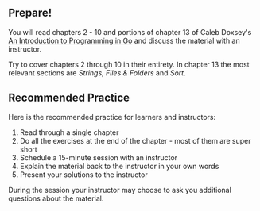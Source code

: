 ## Prepare!

You will read chapters 2 - 10 and portions of chapter 13 of Caleb Doxsey's [An Introduction to Programming in Go](https://www.golang-book.com/books/intro) and discuss the material with an instructor.

Try to cover chapters 2 through 10 in their entirety. In chapter 13 the most relevant sections are _Strings_, _Files & Folders_ and _Sort_.

## Recommended Practice

Here is the recommended practice for learners and instructors:

1. Read through a single chapter
2. Do all the exercises at the end of the chapter - most of them are super short
3. Schedule a 15-minute session with an instructor
  1. Explain the material back to the instructor in your own words
  2. Present your solutions to the instructor

During the session your instructor may choose to ask you additional questions about the material.
